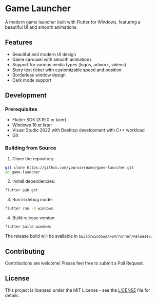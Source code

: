 # Game Launcher

A modern game launcher built with Flutter for Windows, featuring a beautiful UI and smooth animations.

## Features

- Beautiful and modern UI design
- Game carousel with smooth animations
- Support for various media types (logos, artwork, videos)
- Story text ticker with customizable speed and position
- Borderless window design
- Dark mode support

## Development

### Prerequisites

- Flutter SDK (3.19.0 or later)
- Windows 10 or later
- Visual Studio 2022 with Desktop development with C++ workload
- Git

### Building from Source

1. Clone the repository:
```bash
git clone https://github.com/yourusername/game-launcher.git
cd game-launcher
```

2. Install dependencies:
```bash
flutter pub get
```

3. Run in debug mode:
```bash
flutter run -d windows
```

4. Build release version:
```bash
flutter build windows
```

The release build will be available in `build/windows/x64/runner/Release/`.

## Contributing

Contributions are welcome! Please feel free to submit a Pull Request.

## License

This project is licensed under the MIT License - see the [LICENSE](LICENSE) file for details.